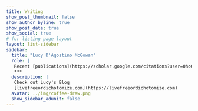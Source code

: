 ```yaml
---
title: Writing
show_post_thumbnail: false
show_author_byline: true
show_post_date: true
show_social: true
# for listing page layout
layout: list-sidebar
sidebar: 
  title: "Lucy D'Agostino McGowan"
  role: |
   Recent [publications](https://scholar.google.com/citations?user=0hoQtKwAAAAJ&hl=en&oi=ao), [blog posts](https://livefreeordichotomize.com), and [opinion pieces](/categories/op-ed/)
   ***
  description: |
   Check out Lucy's Blog  
   [livefreeordichotomize.com](https://livefreeordichotomize.com)
  avatar: ../img/coffee-draw.png
  show_sidebar_adunit: false 
---
```



